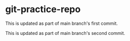 # git-practice-repo

This is updated as part of main branch's first commit.

This is updated as part of main branch's second commit.
